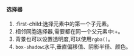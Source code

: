 #### 选择器
1. :first-child:选择元素中的第一个子元素。
2. 相邻同胞选择器,需要都在同一个父元素中:+。
3. 背景也可以设置透明度,可以使用`rgba()`。
4. `box-shadow`:水平,垂直偏移值、阴影半径、颜色。
